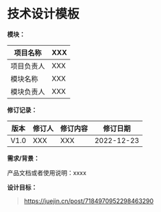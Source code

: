 # 技术设计模板

**模块：**

| 项目名称   | XXX  |
| ---------- | ---- |
| 项目负责人 | XXX  |
| 模块名称   | XXX  |
| 模块负责人 | XXX  |

**修订记录：**

| 版本 | 修订人 | 修订内容 | 修订日期   |
| ---- | ------ | -------- | ---------- |
| V1.0 | XXX    | XXX      | 2022-12-23 |

**需求/背景：**

产品文档或者使用说明：xxxx

**设计目标：**





> https://juejin.cn/post/7184970952298463290